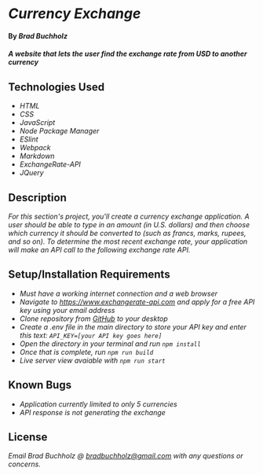 # _Currency Exchange_

#### By _**Brad Buchholz**_

#### _A website that lets the user find the exchange rate from USD to another currency_
## Technologies Used

* _HTML_
* _CSS_
* _JavaScript_
* _Node Package Manager_
* _ESlint_
* _Webpack_
* _Markdown_
* _ExchangeRate-API_
* _JQuery_


## Description

_For this section's project, you'll create a currency exchange application. A user should be able to type in an amount (in U.S. dollars) and then choose which currency it should be converted to (such as francs, marks, rupees, and so on). To determine the most recent exchange rate, your application will make an API call to the following exchange rate API._

## Setup/Installation Requirements

* _Must have a working internet connection and a web browser_
* _Navigate to https://www.exchangerate-api.com and apply for a free API key using your email address_
* _Clone repository from [GitHub](https://github.com/Bradbuchholz/currencyExchange.git) to your desktop_
* _Create a .env file in the main directory to store your API key and enter this text: ``API_KEY=[your API key goes here]``_
* _Open the directory in your terminal and run ``npm install``_
* _Once that is complete, run ``npm run build``_
* _Live server view avaiable with ``npm run start``_


## Known Bugs

* _Application currently limited to only 5 currencies_
* _API response is not generating the exchange_

## License

_Email Brad Buchholz @ bradbuchholz@gmail.com with any questions or concerns._